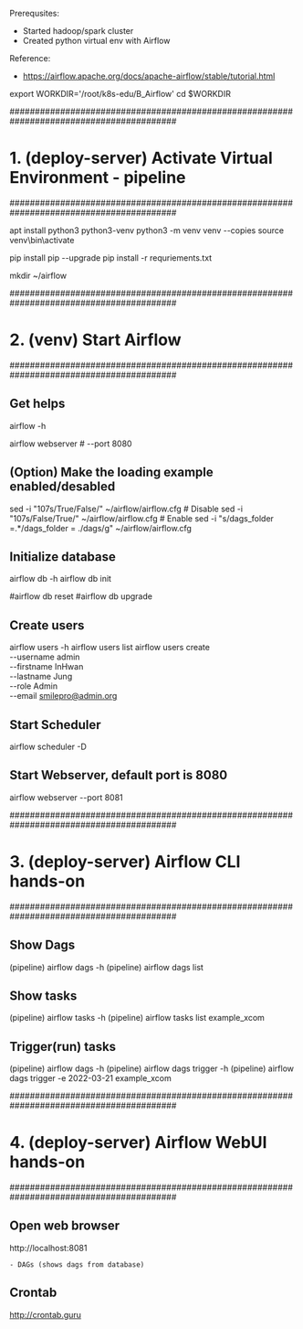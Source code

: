 Prerequsites:
- Started hadoop/spark cluster
- Created python virtual env with Airflow

Reference:
- https://airflow.apache.org/docs/apache-airflow/stable/tutorial.html

export WORKDIR='/root/k8s-edu/B_Airflow'
cd $WORKDIR

#########################################################################################
# 1. (deploy-server) Activate Virtual Environment - pipeline
#########################################################################################

apt install python3 python3-venv
python3 -m venv venv --copies
source venv\bin\activate

pip install pip --upgrade
pip install -r requriements.txt

mkdir ~/airflow

#########################################################################################
# 2. (venv) Start Airflow
#########################################################################################

## Get helps
airflow -h

airflow webserver # --port 8080

## (Option) Make the loading example enabled/desabled
sed -i "107s/True/False/" ~/airflow/airflow.cfg  # Disable
sed -i "107s/False/True/" ~/airflow/airflow.cfg  # Enable
sed -i "s/dags_folder =.*/dags_folder = .\/dags/g" ~/airflow/airflow.cfg  

## Initialize database
airflow db -h
airflow db init

#airflow db reset
#airflow db upgrade

## Create users
airflow users -h
airflow users list
airflow users create \
    --username admin \
    --firstname InHwan \
    --lastname Jung \
    --role Admin \
    --email smilepro@admin.org

## Start Scheduler
airflow scheduler -D

## Start Webserver, default port is 8080
airflow webserver --port 8081


#########################################################################################
# 3. (deploy-server) Airflow CLI hands-on
#########################################################################################

## Show Dags
(pipeline) airflow dags -h
(pipeline) airflow dags list

## Show tasks
(pipeline) airflow tasks -h
(pipeline) airflow tasks list example_xcom

## Trigger(run) tasks
(pipeline) airflow dags -h
(pipeline) airflow dags trigger -h
(pipeline) airflow dags trigger -e 2022-03-21 example_xcom


#########################################################################################
# 4. (deploy-server) Airflow WebUI hands-on
#########################################################################################

## Open web browser
http://localhost:8081

    - DAGs (shows dags from database)
    
## Crontab
http://crontab.guru

